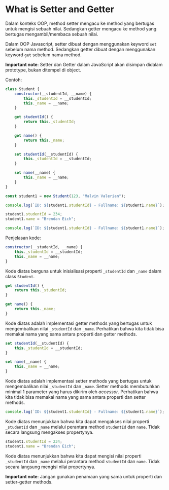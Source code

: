 # What is Setter and Getter

Dalam konteks OOP, method setter mengacu ke method yang bertugas untuk mengisi sebuah nilai. Sedangkan getter mengacu ke method yang bertugas mengambil/membaca sebuah nilai.

Dalam OOP Javascript, setter dibuat dengan menggunakan keyword `set` sebelum nama method. Sedangkan getter dibuat dengan menggunakan keyword `get` sebelum nama method.

**Important note**: Setter dan Getter dalam JavaScript akan disimpan didalam prototype, bukan ditempel di object.

Contoh:

```js
class Student {
    constructor(__studentId, __name) {
        this._studentId = __studentId;
        this._name = __name;
    }

    get studentId() {
        return this._studentId;
    }

    get name() {
        return this._name;
    }

    set studentId(__studentId) {
        this._studentId = __studentId;
    }

    set name(__name) {
        this._name = __name;
    }
}

const student1 = new Student(123, "Malvin Valerian");

console.log(`ID: ${student1.studentId} - Fullname: ${student1.name}`);

student1.studentId = 234;
student1.name = "Brendan Eich";

console.log(`ID: ${student1.studentId} - Fullname: ${student1.name}`);
```

Penjelasan kode:

```js
constructor(__studentId, __name) {
    this._studentId = __studentId;
    this._name = __name;
}
```

Kode diatas berguna untuk inisialisasi properti `_studentId` dan `_name` dalam class `Student`.

```js
get studentId() {
    return this._studentId;
}

get name() {
    return this._name;
}
```

Kode diatas adalah implementasi getter methods yang bertugas untuk mengembalikan nilai `_studentId` dan `_name`. Perhatikan bahwa kita tidak bisa memakai nama yang sama antara properti dan getter methods.

```js
set studentId(__studentId) {
    this._studentId = __studentId;
}

set name(__name) {
    this._name = __name;
}
```

Kode diatas adalah implementasi setter methods yang bertugas untuk mengembalikan nilai `_studentId` dan `_name`. Setter methods membutuhkan minimal 1 parameter yang harus dikirim oleh *accessor*. Perhatikan bahwa kita tidak bisa memakai nama yang sama antara properti dan setter methods.

```js
console.log(`ID: ${student1.studentId} - Fullname: ${student1.name}`);
```

Kode diatas menunjukkan bahwa kita dapat mengakses nilai properti `_studentId` dan `_name` melalui perantara method `studentId` dan `name`. Tidak secara langsung mengakses propertynya.

```js
student1.studentId = 234;
student1.name = "Brendan Eich";
```

Kode diatas menunjukkan bahwa kita dapat mengisi nilai properti `_studentId` dan `_name` melalui perantara method `studentId` dan `name`. Tidak secara langsung mengisi nilai propertynya.

**Important note**: Jangan gunakan penamaan yang sama untuk properti dan setter-getter methods.